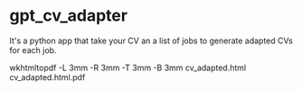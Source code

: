 # gpt_cv_adapter
It's a python app that take your CV an a list of jobs to generate adapted CVs for each job.

wkhtmltopdf -L 3mm -R 3mm -T 3mm -B 3mm cv_adapted.html cv_adapted.html.pdf